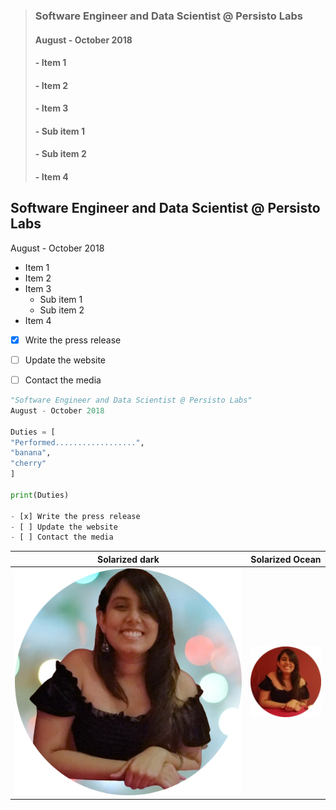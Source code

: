 > ### Software Engineer and Data Scientist **@ Persisto Labs**
> #### August - October 2018
>
> #### - Item 1
> #### - Item 2
> #### - Item 3
> ####    - Sub item 1
> ####    - Sub item 2
> #### - Item 4

## Software Engineer and Data Scientist **@ Persisto Labs**
August - October 2018

- Item 1
- Item 2
- Item 3
   - Sub item 1
   - Sub item 2
- Item 4

- [x] Write the press release
- [ ] Update the website
- [ ] Contact the media


```python
"Software Engineer and Data Scientist @ Persisto Labs"
August - October 2018

Duties = [
"Performed..................", 
"banana", 
"cherry"
]

print(Duties)

- [x] Write the press release
- [ ] Update the website
- [ ] Contact the media
```

Solarized dark             |  Solarized Ocean
:-------------------------:|:-------------------------:
![](/images/gabie3.png)  |  ![](/images/gabieicon_128.png)
